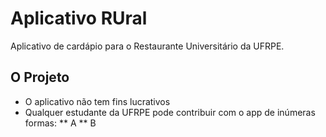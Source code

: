 # Aplicativo RUral

Aplicativo de cardápio para o Restaurante Universitário da UFRPE.

## O Projeto

- O aplicativo não tem fins lucrativos
- Qualquer estudante da UFRPE pode contribuir com o app de inúmeras formas:
  ** A
  ** B
